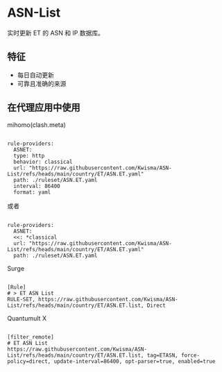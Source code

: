 
# ASN-List
    
实时更新 ET 的 ASN 和 IP 数据库。
    
## 特征
    
- 每日自动更新
- 可靠且准确的来源
    
## 在代理应用中使用
    
mihomo(clash.meta)
   
<pre><code class="language-javascript">
rule-providers:
  ASNET:
  type: http
  behavior: classical
  url: "https://raw.githubusercontent.com/Kwisma/ASN-List/refs/heads/main/country/ET/ASN.ET.yaml"
  path: ./ruleset/ASN.ET.yaml
  interval: 86400
  format: yaml
</code></pre>

或者

<pre><code class="language-javascript">
rule-providers:
  ASNET:
  <<: *classical
  url: "https://raw.githubusercontent.com/Kwisma/ASN-List/refs/heads/main/country/ET/ASN.ET.yaml"
  path: ./ruleset/ASN.ET.yaml
</code></pre>
    
Surge
    
<pre><code class="language-javascript">
[Rule]
# > ET ASN List
RULE-SET, https://raw.githubusercontent.com/Kwisma/ASN-List/refs/heads/main/country/ET/ASN.ET.list, Direct
</code></pre>
    
Quantumult X
    
<pre><code class="language-javascript">
[filter_remote]
# ET ASN List
https://raw.githubusercontent.com/Kwisma/ASN-List/refs/heads/main/country/ET/ASN.ET.list, tag=ETASN, force-policy=direct, update-interval=86400, opt-parser=true, enabled=true
</code></pre>
